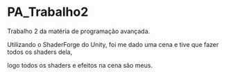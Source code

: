 # PA_Trabalho2
Trabalho 2 da matéria de programação avançada.<p>
  Utilizando o ShaderForge do Unity, foi me dado uma cena e tive que fazer todos os shaders dela,<p>
    logo todos os shaders e efeitos na cena são meus.
